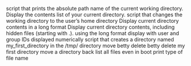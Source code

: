 script that prints the absolute path name of the current working directory.
Display the contents list of your current directory.
script that changes the working directory to the user’s home directory
Display current directory contents in a long format
Display current directory contents, including hidden files (starting with .). using the long format
display with user and group IDs displayed numerically
script that creates a directory named my_first_directory in the /tmp/ directory
move betty
delete betty
delete my first directory
move a directory back
list all files even in boot
print type of file name
